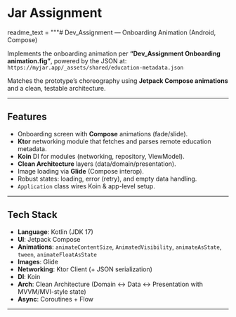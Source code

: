 # Jar Assignment

readme_text = """# Dev_Assignment — Onboarding Animation (Android, Compose)

Implements the onboarding animation per **“Dev_Assignment Onboarding animation.fig”**, powered by the JSON at:  
`https://myjar.app/_assets/shared/education-metadata.json`

Matches the prototype’s choreography using **Jetpack Compose animations** and a clean, testable architecture.

---

## Features

- Onboarding screen with **Compose** animations (fade/slide).
- **Ktor** networking module that fetches and parses remote education metadata.
- **Koin** DI for modules (networking, repository, ViewModel).
- **Clean Architecture** layers (data/domain/presentation).
- Image loading via **Glide** (Compose interop).
- Robust states: loading, error (retry), and empty data handling.
- `Application` class wires Koin & app-level setup.

---

## Tech Stack

- **Language**: Kotlin (JDK 17)
- **UI**: Jetpack Compose
- **Animations**: `animateContentSize`, `AnimatedVisibility`, `animateAsState`, `tween`, `animateFloatAsState`
- **Images**: Glide
- **Networking**: Ktor Client (+ JSON serialization)
- **DI**: Koin
- **Arch**: Clean Architecture (Domain ↔ Data ↔ Presentation with MVVM/MVI-style state)
- **Async**: Coroutines + Flow

---